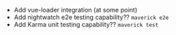 - Add vue-loader integration (at some point)
- Add nightwatch e2e testing capability?? `maverick e2e`
- Add Karma unit testing capability?? `maverick test`